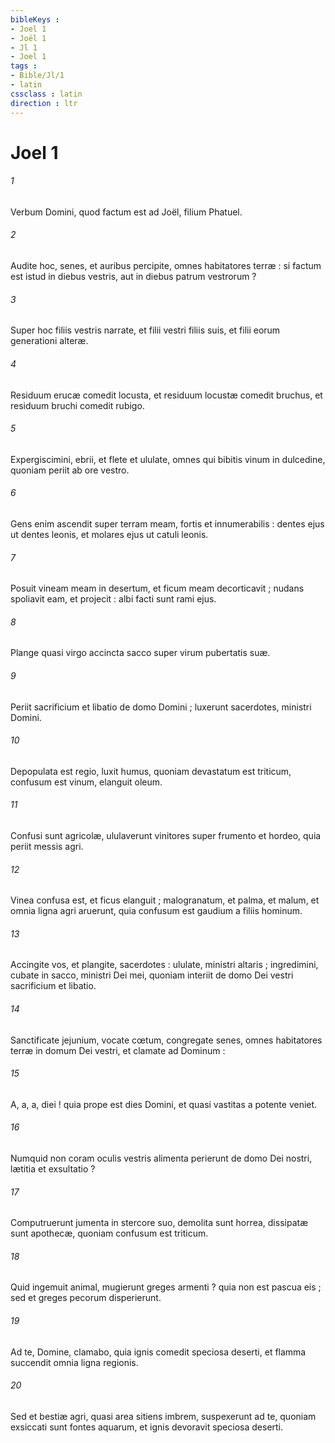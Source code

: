 ```yaml
---
bibleKeys : 
- Joel 1
- Joël 1
- Jl 1
- Joel 1
tags : 
- Bible/Jl/1
- latin
cssclass : latin
direction : ltr
---
```


# Joel 1

###### 1
Verbum Domini, quod factum est ad Joël, filium Phatuel.
###### 2
Audite hoc, senes, et auribus percipite, omnes habitatores terræ : si factum est istud in diebus vestris, aut in diebus patrum vestrorum ?
###### 3
Super hoc filiis vestris narrate, et filii vestri filiis suis, et filii eorum generationi alteræ.
###### 4
Residuum erucæ comedit locusta, et residuum locustæ comedit bruchus, et residuum bruchi comedit rubigo.
###### 5
Expergiscimini, ebrii, et flete et ululate, omnes qui bibitis vinum in dulcedine, quoniam periit ab ore vestro.
###### 6
Gens enim ascendit super terram meam, fortis et innumerabilis : dentes ejus ut dentes leonis, et molares ejus ut catuli leonis.
###### 7
Posuit vineam meam in desertum, et ficum meam decorticavit ; nudans spoliavit eam, et projecit : albi facti sunt rami ejus.
###### 8
Plange quasi virgo accincta sacco super virum pubertatis suæ.
###### 9
Periit sacrificium et libatio de domo Domini ; luxerunt sacerdotes, ministri Domini.
###### 10
Depopulata est regio, luxit humus, quoniam devastatum est triticum, confusum est vinum, elanguit oleum.
###### 11
Confusi sunt agricolæ, ululaverunt vinitores super frumento et hordeo, quia periit messis agri.
###### 12
Vinea confusa est, et ficus elanguit ; malogranatum, et palma, et malum, et omnia ligna agri aruerunt, quia confusum est gaudium a filiis hominum.
###### 13
Accingite vos, et plangite, sacerdotes : ululate, ministri altaris ; ingredimini, cubate in sacco, ministri Dei mei, quoniam interiit de domo Dei vestri sacrificium et libatio.
###### 14
Sanctificate jejunium, vocate cœtum, congregate senes, omnes habitatores terræ in domum Dei vestri, et clamate ad Dominum :
###### 15
A, a, a, diei ! quia prope est dies Domini, et quasi vastitas a potente veniet.
###### 16
Numquid non coram oculis vestris alimenta perierunt de domo Dei nostri, lætitia et exsultatio ?
###### 17
Computruerunt jumenta in stercore suo, demolita sunt horrea, dissipatæ sunt apothecæ, quoniam confusum est triticum.
###### 18
Quid ingemuit animal, mugierunt greges armenti ? quia non est pascua eis ; sed et greges pecorum disperierunt.
###### 19
Ad te, Domine, clamabo, quia ignis comedit speciosa deserti, et flamma succendit omnia ligna regionis.
###### 20
Sed et bestiæ agri, quasi area sitiens imbrem, suspexerunt ad te, quoniam exsiccati sunt fontes aquarum, et ignis devoravit speciosa deserti.
